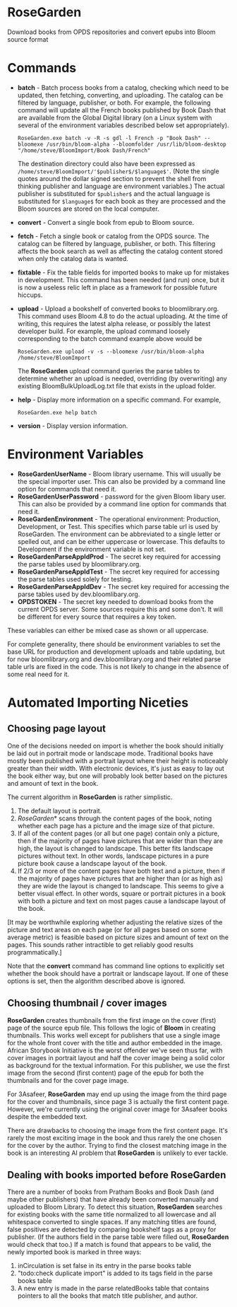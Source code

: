 # RoseGarden
Download books from OPDS repositories and convert epubs into Bloom source format
# Commands

- **batch** - Batch process books from a catalog, checking which need to be updated, then
    fetching, converting, and uploading. The catalog can be filtered by language, publisher, or
    both.  For example, the following command will update all the French books published by Book
    Dash that are available from the Global Digital library (on a Linux system with several of
    the environment variables described below set appropriately).

    `RoseGarden.exe batch -v -R -s gdl -l French -p "Book Dash" --bloomexe /usr/bin/bloom-alpha --bloomfolder /usr/lib/bloom-desktop "/home/steve/BloomImport/Book Dash/French"`

    The destination directory could also have been expressed as `/home/steve/BloomImport/'$publisher$/$language$'`.
    (Note the single quotes around the dollar signed section to prevent the shell from thinking
    publisher and language are environment variables.)  The actual publisher is substituted for
    `$publisher$` and the actual language is substituted for `$language$` for each book as they
    are processed and the Bloom sources are stored on the local computer.

- **convert** - Convert a single book from epub to Bloom source.

- **fetch** - Fetch a single book or catalog from the OPDS source.  The catalog can be filtered
    by language, publisher, or both.  This filtering affects the book search as well as
    affecting the catalog content stored when only the catalog data is wanted.

- **fixtable** - Fix the table fields for imported books to make up for mistakes in development.
    This command has been needed (and run) once, but it is now a useless relic left in place as
    a framework for possible future hiccups.

- **upload** - Upload a bookshelf of converted books to bloomlibrary.org.  This command uses
    Bloom 4.8 to do the actual uploading.  At the time of writing, this requires the latest alpha
    release, or possibly the latest developer build.  For example, the upload command loosely
    corresponding to the batch command example above would be

    `RoseGarden.exe upload -v -s --bloomexe /usr/bin/bloom-alpha /home/steve/BloomImport`

    The **RoseGarden** upload command queries the parse tables to determine whether an upload is
    needed, overriding (by overwriting) any existing BloomBulkUploadLog.txt file that exists in
    the upload folder.

- **help** - Display more information on a specific command.  For example,

    `RoseGarden.exe help batch`

- **version** - Display version information.

# Environment Variables

- **RoseGardenUserName** - Bloom library username.  This will usually be the special importer
    user.  This can also be provided by a command line option for commands that need it.
- **RoseGardenUserPassword** - password for the given Bloom libary user.  This can also be
    provided by a command line option for commands that need it.
- **RoseGardenEnvironment** - The operational environment: Production, Development, or Test.
    This specifies which parse table url is used by RoseGarden.  The environment can be
    abbreviated to a single letter or spelled out, and can be either uppercase or lowercase.
    This defaults to Development if the environment variable is not set.
- **RoseGardenParseAppIdProd** - The secret key required for accessing the parse tables used by
    bloomlibrary.org.
- **RoseGardenParseAppIdTest** - The secret key required for accessing the parse tables used
    solely for testing.
- **RoseGardenParseAppIdDev** - The secret key required for accessing the parse tables used by
    dev.bloomlibary.org.
- **OPDSTOKEN** - The secret key needed to download books from the current OPDS server.  Some
    sources require this and some don't.  It will be different for every source that requires a
    key token.

These variables can either be mixed case as shown or all uppercase.

For complete generality, there should be environment variables to set the base URL for
production and development uploads and table updating, but for now bloomlibrary.org and
dev.bloomlibrary.org and their related parse table urls are fixed in the code.  This is not
likely to change in the absence of some real need for it.

# Automated Importing Niceties

## Choosing page layout

One of the decisions needed on import is whether the book should initially be laid out in
portrait mode or landscape mode.  Traditional books have mostly been published with a portrait
layout where their height is noticeably greater than their width.  With electronic devices, it's
just as easy to lay out the book either way, but one will probably look better based on the
pictures and amount of text in the book.

The current algorithm in **RoseGarden** is rather simplistic.

1. The default layout is portrait.
2. *RoseGarden** scans through the content pages of the book, noting whether each page has a
   picture and the image size of that picture.
3. If all of the content pages (or all but one page) contain only a picture, then if the
   majority of pages have pictures that are wider than they are high, the layout is changed to
   landscape.  This better fits landscape pictures without text.  In other words, landscape
   pictures in a pure picture book cause a landscape layout of the book.
4. If 2/3 or more of the content pages have both text and a picture, then if the majority of
   pages have pictures that are higher than (or as high as) they are wide the layout is changed
   to landscape.  This seems to give a better visual effect.  In other words, square or portrait
   pictures in a book with both a picture and text on most pages cause a landscape layout of the
   book.

[It may be worthwhile exploring whether adjusting the relative sizes of the picture and text
areas on each page (or for all pages based on some average metric) is feasible based on picture
sizes and amount of text on the pages.  This sounds rather intractible to get reliably good
results programmatically.]

Note that the **convert** command has command line options to explicitly set whether the
book should have a portrait or landscape layout.  If one of these options is set, then the
algorithm described above is ignored.


## Choosing thumbnail / cover images

**RoseGarden** creates thumbnails from the first image on the cover (first) page of the source
epub file.  This follows the logic of **Bloom** in creating thumbnails.  This works well except
for publishers that use a single image for the whole front cover with the title and author
embedded in the image.  African Storybook Initiative is the worst offender we've seen thus far,
with cover images in portrait layout and half the cover image being a solid color as background
for the textual information.  For this publisher, we use the first image from the second (first
content) page of the epub for both the thumbnails and for the cover page image.

For 3Asafeer, **RoseGarden** may end up using the image from the third page for the cover and
thumbnails, since page 3 is actually the first content page.  However, we're currently using the
original cover image for 3Asafeer books despite the embedded text.

There are drawbacks to choosing the image from the first content page.  It's rarely the most
exciting image in the book and thus rarely the one chosen for the cover by the author.  Trying
to find the closest matching image in the book is an interesting AI problem that **RoseGarden**
is unlikely to ever tackle.

## Dealing with books imported before RoseGarden

There are a number of books from Pratham Books and Book Dash (and maybe other publishers) that
have already been converted manually and uploaded to Bloom Library.  To detect this situation,
**RoseGarden** searches for existing books with the same title normalized to all lowercase and
all whitespace converted to single spaces.  If any matching titles are found, false positives
are detected by comparing bookshelf tags as a proxy for publisher.  (If the authors field in the
parse table were filled out, **RoseGarden** would check that too.)  If a match is found that
appears to be valid, the newly imported book is marked in three ways:

1. inCirculation is set false in its entry in the parse books table
2. "todo:check duplicate import" is added to its tags field in the parse books table
3. A new entry is made in the parse relatedBooks table that contains pointers to all the books
   that match title publisher, and author.

